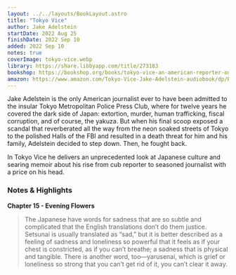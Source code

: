 ```yaml
---
layout: ../../layouts/BookLayout.astro
title: "Tokyo Vice"
author: Jake Adelstein
startDate: 2022 Aug 25
finishDate: 2022 Sep 10
added: 2022 Sep 10
notes: true
coverImage: tokyo-vice.webp
library: https://share.libbyapp.com/title/273183
bookshop: https://bookshop.org/books/tokyo-vice-an-american-reporter-on-the-police-beat-in-japan/9780307475299
amazon: https://www.amazon.com/Tokyo-Vice-Jake-Adelstein-audiobook/dp/B002TNABR8/
---
```


Jake Adelstein is the only American journalist ever to have been admitted to the insular Tokyo Metropolitan Police Press Club, where for twelve years he covered the dark side of Japan: extortion, murder, human trafficking, fiscal corruption, and of course, the yakuza. But when his final scoop exposed a scandal that reverberated all the way from the neon soaked streets of Tokyo to the polished Halls of the FBI and resulted in a death threat for him and his family, Adelstein decided to step down. Then, he fought back.

In Tokyo Vice he delivers an unprecedented look at Japanese culture and searing memoir about his rise from cub reporter to seasoned journalist with a price on his head.

### Notes & Highlights
**Chapter 15 - Evening Flowers**
> The Japanese have words for sadness that are so subtle and complicated that the English translations don’t do them justice.  
> Setsunai is usually translated as “sad,” but it is better described as a feeling of sadness and loneliness so powerful that it feels as if your chest is constricted, as if you can’t breathe; a sadness that is physical and tangible. There is another word, too—yarusenai, which is grief or loneliness so strong that you can’t get rid of it, you can’t clear it away.  
